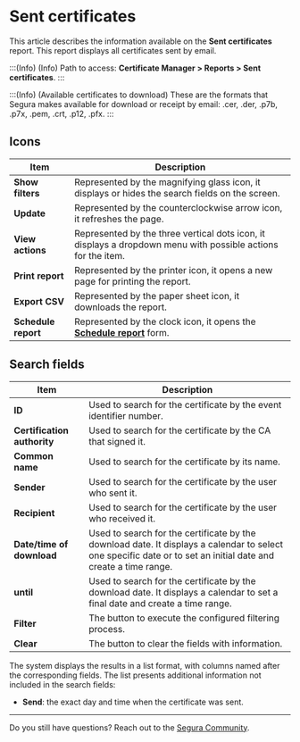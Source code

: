 # Sent certificates

This article describes the information available on the **Sent certificates** report. This report displays all certificates sent by email.

:::(Info) (Info)
Path to access: **Certificate Manager > Reports > Sent certificates**.
:::

:::(Info) (Available certificates to download)
These are the formats that Segura makes available for download or receipt by email: .cer, .der, .p7b, .p7x, .pem, .crt, .p12, .pfx.
:::

## Icons
| Item | Description |
| --- | --- |
|**Show filters**|Represented by the magnifying glass icon, it displays or hides the search fields on the screen.
|**Update**|Represented by the counterclockwise arrow icon, it refreshes the page.
|**View actions**|Represented by the three vertical dots icon, it displays a dropdown menu with possible actions for the item.
|**Print report**|Represented by the printer icon, it opens a new page for printing the report.
|**Export CSV**|Represented by the paper sheet icon, it downloads the report.
|**Schedule report**|Represented by the clock icon, it opens the [**Schedule report**](/v4/docs/general-information-how-to-issue-download-and-schedule-device-reports) form.

## Search fields
| Item | Description |
| --- | --- |
| **ID** |Used to search for the certificate by the event identifier number.|
| **Certification authority** |Used to search for the certificate by the CA that signed it.|
| **Common name** |Used to search for the certificate by its name.| 
|**Sender**|Used to search for the certificate by the user who sent it.|
|**Recipient**|Used to search for the certificate by the user who received it.|
|**Date/time of download**|Used to search for the certificate by the download date. It displays a calendar to select one specific date or to set an initial date and create a time range.|
|**until**|Used to search for the certificate by the download date. It displays a calendar to set a final date and create a time range.|
|**Filter**|The button to execute the configured filtering process.
|**Clear**|The button to clear the fields with information.

The system displays the results in a list format, with columns named after the corresponding fields. The list presents additional information not included in the search fields:

* **Send**: the exact day and time when the certificate was sent.
***
Do you still have questions? Reach out to the [Segura Community](https://community.Segura.io/).
